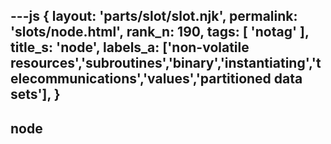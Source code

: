 ---js
{
  layout: 'parts/slot/slot.njk',
  permalink: 'slots/node.html',
  rank_n: 190,
  tags: [ 'notag' ],
  title_s: 'node',
  labels_a: ['non-volatile resources','subroutines','binary','instantiating','telecommunications','values','partitioned data sets'],
}
---
## node


